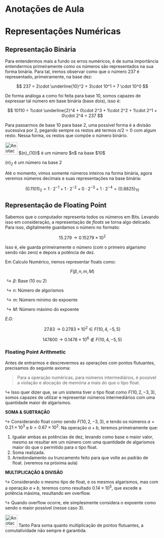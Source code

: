 # Anotações de Aula

# Representações Numéricas

## Representação Binária

Para entendermos mais a fundo os erros numéricos, é de suma importância entendermos primeiramente como os números são representados na sua forma binária. Para tal, iremos observar como que o número $237$ é representado, primeiramente, na base dez:

$$
237 = 2\cdot \underline{10}^2 + 3\cdot 10^1 + 7 \cdot 10^0
$$

De forma análoga a como foi feita para base 10, somos capazes de expressar tal número em base binária (base dois), isso é:

$$
10110 = 1\cdot \underline{2}^4 + 0\cdot 2^3 + 1\cdot 2^2 + 1\cdot 2^1 + 0\cdot 2^4 = 237
$$

Para passarmos de base 10 para base 2, uma possível forma é a divisão sucessiva por 2, pegando sempre os restos até termos $n/2 = 0$ com algum resto. Nessa forma, os restos que compõe o número binário.

<aside>
<img src="Anotac%CC%A7o%CC%83es%20de%20Aula%20135307c712954e6d9339770d04825cb5/Amazon_com__animal_shirt_women.jpeg" alt="Anotac%CC%A7o%CC%83es%20de%20Aula%20135307c712954e6d9339770d04825cb5/Amazon_com__animal_shirt_women.jpeg" width="40px" /> $(n)_{10}$ é um número $n$ na base $10$

$(n)_{2}$ é um número na base $2$

</aside>

Até o momento, vimos somente números inteiros na forma binária, agora veremos números decimais e suas representações na base binária:

$$
(0.1101)_2 = 1\cdot2^{-1} + 1\cdot2^{-2} + 0\cdot2^{-3} + 1\cdot2^{-4} = (0.8825)_{10}
$$

## Representação de Floating Point

Sabemos que o computador representa todos os números em Bits. Levando isso em consideração, a representação de *floats* se torna algo delicado. Para isso, digitalmente guardamos o número no formato:

$$
15.279 \rightarrow 0.15279 \times 10^2
$$

Isso é, ele guarda primeiramente o número (com o primeiro algarismo sendo não zero) e depois a potência de dez.

Em Calculo Numérico, iremos representar floats como:

$$
F(\beta, n, m, M)
$$

$\hookrightarrow \beta:$ Base (10 ou 2)

$\hookrightarrow n:$ Número de algorismos

$\hookrightarrow m:$ Número mínimo do expoente

$\hookrightarrow M:$ Número máximo do expoente

*E.G*:

$$
27.83 \rightarrow 0.2783 \times 10^2 \in F(10, 4, -5, 5) 
$$

$$
147800 \rightarrow 0.1478 \times 10^{6} \notin F(10, 4, -5, 5) 
$$

### Floating Point Arithmetic

Antes de entrarmos e descrevermos as operações com pontos flutuantes, precisamos do seguinte axioma:

> Para a operação numéricas, para números intermediários, é possível a violação e alocação de memória a mais do que o tipo float.
> 

$\hookrightarrow$ Isso quer dizer que, se um sistema tiver o tipo float como $F(10,2,-3,3)$, somos capazes de utilizar e representar números intermediários com uma quantidade maior de algarismos.

**SOMA & SUBTRAÇÃO**

$\hookrightarrow$ Considerando float como sendo $F(10,2,-3,3)$, e tendo os números $a = 0.21 \times 10^{3}$ e $b = 0.67 \times 10^2$. Na operação $a + b$, teremos primeiramente que:

1. Igualar ambas as potências de dez, levando como base o maior valor, mesmo se resultar em um número com uma quantidade de algarismos maior do que o permitido para o tipo float.
2. Soma realizada.
3. Arredondamento ou truncamento feito para que volte ao padrão de float. (veremos na próxima aula)

**MULTIPLICAÇÃO & DIVISÃO**

$\hookrightarrow$ Considerando o mesmo tipo de float, e os mesmos algarismos, mas com a operação $a \times b$, teremos como resultado $0.14 \times 10^5$, que excede a potência máxima, resultando em overflow.

$\hookrightarrow$ Quando overflow ocorre, ele simplesmente considera o expoente como sendo o maior possível (nesse caso $3$).

<aside>
<img src="Anotac%CC%A7o%CC%83es%20de%20Aula%20135307c712954e6d9339770d04825cb5/Evangelion.gif" alt="Anotac%CC%A7o%CC%83es%20de%20Aula%20135307c712954e6d9339770d04825cb5/Evangelion.gif" width="40px" /> Tanto Para soma quanto multiplicação de pontos flutuantes, a comutatividade não sempre é garantida.

</aside>